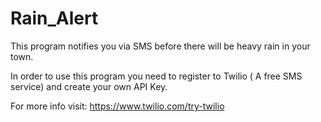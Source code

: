 # Rain_Alert
This program notifies you via SMS before there will be heavy rain in your town.

In order to use this program you need to register to Twilio ( A free SMS service) and create your own API Key.

For more info visit: https://www.twilio.com/try-twilio
